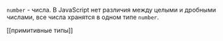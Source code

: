 `number` - числа. В JavaScript нет различия между целыми и дробными числами, все числа хранятся в одном типе `number`.

[[примитивные типы]]

